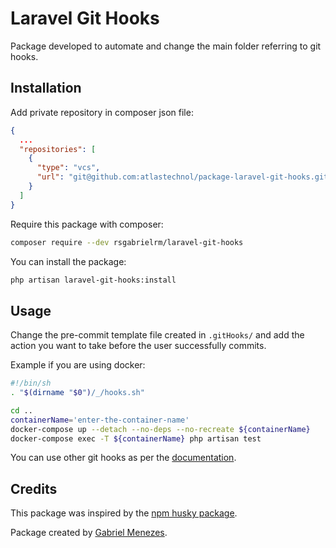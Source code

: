 # Laravel Git Hooks

Package developed to automate and change the main folder referring to git hooks.

## Installation
Add private repository in composer json file:

```json
{
  ...
  "repositories": [
    {
      "type": "vcs",
      "url": "git@github.com:atlastechnol/package-laravel-git-hooks.git"
    }
  ]
}
```

Require this package with composer:
```bash
composer require --dev rsgabrielrm/laravel-git-hooks
```

You can install the package:
```bash
php artisan laravel-git-hooks:install
```

## Usage

Change the pre-commit template file created in `.gitHooks/` and add the action you want to take before the user successfully commits.

Example if you are using docker:
```bash
#!/bin/sh
. "$(dirname "$0")/_/hooks.sh"

cd ..
containerName='enter-the-container-name'
docker-compose up --detach --no-deps --no-recreate ${containerName}
docker-compose exec -T ${containerName} php artisan test
```

You can use other git hooks as per the [documentation](https://git-scm.com/docs/githooks).

## Credits
This package was inspired by the [npm husky package](https://github.com/typicode/husky).

Package created by [Gabriel Menezes](https://github.com/rsgabrielrm).
